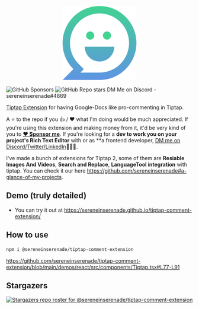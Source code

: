 <p align="center">
  <img src="assets/logo.svg" width="200"/>
  
  ![GitHub Sponsors](https://img.shields.io/github/sponsors/sereneinserenade?color=%23bf3989&label=Sponsor%20Me&style=for-the-badge)
  ![GitHub Repo stars](https://img.shields.io/github/stars/sereneinserenade/tiptap-comment-extension?label=Star%20the%20Repo&style=for-the-badge)
  DM Me on Discord - sereneinserenade#4869
</p>

[Tiptap Extension](https://tiptap.dev/guide/custom-extensions) for having Google-Docs like pro-commenting in Tiptap.

A ⭐️ to the repo if you 👍 / ❤️ what I'm doing would be much appreciated. If you're using this extension and making money from it, it'd be very kind of you to **[❤️ Sponsor me](https://github.com/sponsors/sereneinserenade)**. If you're looking for a **dev to work you on your project's Rich Text Editor** with or as \*\*a frontend developer, [DM me on Discord/Twitter/LinkedIn](https://github.com/sereneinserenade)👨‍💻🤩.

I've made a bunch of extensions for Tiptap 2, some of them are **Resiable Images And Videos**, **Search and Replace**, **LanguageTool integration** with tiptap. You can check it our here <https://github.com/sereneinserenade#a-glance-of-my-projects>.

## Demo (truly detailed)

- You can try it out at <https://sereneinserenade.github.io/tiptap-comment-extension/>

## How to use

```bash
npm i @sereneinserenade/tiptap-comment-extension
```

https://github.com/sereneinserenade/tiptap-comment-extension/blob/main/demos/react/src/components/Tiptap.tsx#L77-L91

## Stargazers

[![Stargazers repo roster for @sereneinserenade/tiptap-comment-extension](https://reporoster.com/stars/dark/sereneinserenade/tiptap-comment-extension)](https://github.com/sereneinserenade/tiptap-comment-extension/stargazers)
